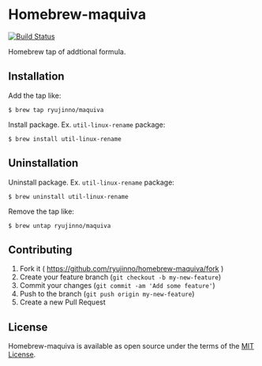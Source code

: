 # Homebrew-maquiva

[![Build Status](https://travis-ci.org/ryujinno/homebrew-maquiva.svg?branch=master)](https://travis-ci.org/ryujinno/homebrew-maquiva)

Homebrew tap of addtional formula.

## Installation

Add the tap like:

```
$ brew tap ryujinno/maquiva
```

Install package. Ex. `util-linux-rename` package:

```
$ brew install util-linux-rename
```

## Uninstallation

Uninstall package. Ex. `util-linux-rename` package:

```
$ brew uninstall util-linux-rename
```

Remove the tap like:

```
$ brew untap ryujinno/maquiva
```

## Contributing

1. Fork it ( https://github.com/ryujinno/homebrew-maquiva/fork )
2. Create your feature branch (`git checkout -b my-new-feature`)
3. Commit your changes (`git commit -am 'Add some feature'`)
4. Push to the branch (`git push origin my-new-feature`)
5. Create a new Pull Request

## License

Homebrew-maquiva is available as open source under the terms of the [MIT License](http://opensource.org/licenses/MIT).
